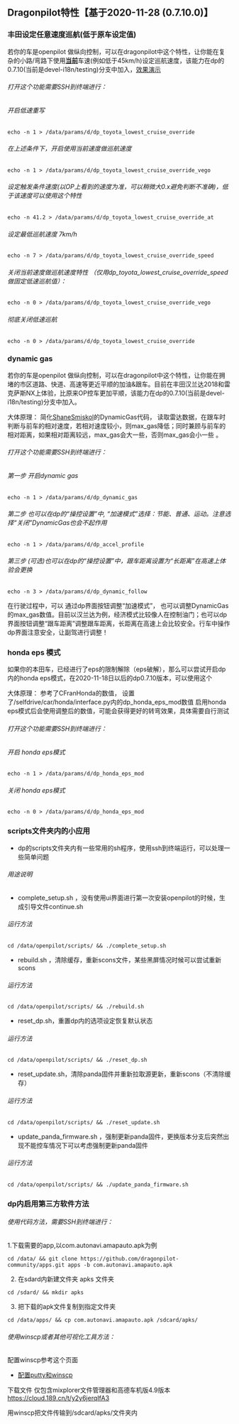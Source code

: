 ## Dragonpilot特性【基于2020-11-28 (0.7.10.0)】


### 丰田设定任意速度巡航(低于原车设定值)

若你的车是openpilot 做纵向控制，可以在dragonpilot中这个特性，让你能在复杂的小路/弯路下使用<u>**当前**</u>车速(例如低于45km/h)设定巡航速度，该能力在dp的0.7.10(当前是devel-i18n/testing)分支中加入，[效果演示](https://www.bilibili.com/video/BV1P54y1674i)

###### 打开这个功能需要SSH到终端进行：

###### 开启低速重写
```shell
echo -n 1 > /data/params/d/dp_toyota_lowest_cruise_override
```
###### 在上述条件下，开启使用当前速度做巡航速度
```shell
echo -n 1 > /data/params/d/dp_toyota_lowest_cruise_override_vego
```
######  设定触发条件速度(以OP上看到的速度为准，可以稍微大0.x避免判断不准确)，低于该速度可以使用这个特性
```shell
echo -n 41.2 > /data/params/d/dp_toyota_lowest_cruise_override_at
```
###### 设定最低巡航速度 7km/h
```shell
echo -n 7 > /data/params/d/dp_toyota_lowest_cruise_override_speed
```

######  关闭当前速度做巡航速度特性 （仅用dp_toyota_lowest_cruise_override_speed做固定低速巡航值）：

```shell
echo -n 0 > /data/params/d/dp_toyota_lowest_cruise_override_vego
```

###### 彻底关闭低速巡航

```shell
echo -n 0 > /data/params/d/dp_toyota_lowest_cruise_override
```



### dynamic gas

若你的车是openpilot 做纵向控制，可以在dragonpilot中这个特性，让你能在拥堵的市区道路、快道、高速等更近平顺的加油&跟车。目前在丰田汉兰达2018和雷克萨斯NX上体验，比原来OP控车更加平顺，该能力在dp的0.7.10(当前是devel-i18n/testing)分支中加入。 

 大体原理：
简化[ShaneSmiskol](https://github.com/ShaneSmiskol/openpilot)的DynamicGas代码， 读取雷达数据，在跟车时判断与前车的相对速度，若相对速度较小，则max_gas降低；同时兼顾与前车的相对距离，如果相对距离较远，max_gas会大一些，否则max_gas会小一些 。

###### 打开这个功能需要SSH到终端进行：


###### 第一步 开启dynamic gas
```shell
echo -n 1 > /data/params/d/dp_dynamic_gas
```
###### 第二步 也可以在dp的“操控设置”中, “加速模式”选择：节能、普通、运动。注意选择“关闭”DynamicGas也会不起作用
```shell
echo -n 1 > /data/params/d/dp_accel_profile
```
###### 第三步 (可选)也可以在dp的“操控设置”中，跟车距离设置为“长距离”在高速上体验会更换
```shell
echo -n 3 > /data/params/d/dp_dynamic_follow
```

在行驶过程中，可以 通过dp界面按钮调整“加速模式”， 也可以调整DynamicGas的max_gas数值。目前以汉兰达为例，经济模式比较像人在控制油门；也可以dp界面按钮调整“跟车距离”调整跟车距离，长距离在高速上会比较安全。行车中操作dp界面注意安全，让副驾进行调整！




### honda eps 模式

如果你的本田车，已经进行了eps的限制解除（eps破解），那么可以尝试开启dp内的honda eps模式，在2020-11-18日以后的dp0.7.10版本，可以使用这个

 大体原理：
参考了CFranHonda的数值， 设置了/selfdrive/car/honda/interface.py内的dp_honda_eps_mod数值
启用honda eps模式后会使用调整后的数值，可能会获得更好的转弯效果，具体需要自行测试

###### 打开这个功能需要SSH到终端进行：

###### 开启 honda eps模式
```shell
echo -n 1 > /data/params/d/dp_honda_eps_mod
```
###### 关闭 honda eps模式
```shell
echo -n 0 > /data/params/d/dp_honda_eps_mod
```



### scripts文件夹内的小应用

* dp的scripts文件夹内有一些常用的sh程序，使用ssh到终端运行，可以处理一些简单问题

###### 用途说明

* complete_setup.sh ，没有使用ui界面进行第一次安装openpilot的时候，生成引导文件continue.sh
######  运行方法
```shell
cd /data/openpilot/scripts/ && ./complete_setup.sh
```

* rebuild.sh ，清除缓存，重新scons文件，某些黑屏情况时候可以尝试重新scons
######  运行方法
```shell
cd /data/openpilot/scripts/ && ./rebuild.sh 
```
* reset_dp.sh，重置dp内的选项设定恢复默认状态
######  运行方法
```shell
cd /data/openpilot/scripts/ && ./reset_dp.sh
```

* reset_update.sh，清除panda固件并重新拉取源更新，重新scons（不清除缓存）
######  运行方法
```shell
cd /data/openpilot/scripts/ && ./reset_update.sh
```

* update_panda_firmware.sh ，强制更新panda固件，更换版本分支后突然出现不能控车情况下可以考虑强制更新panda固件
######  运行方法
```shell
cd /data/openpilot/scripts/ && ./update_panda_firmware.sh
```


### dp内启用第三方软件方法


###### 使用代码方法，需要SSH到终端进行：
1.下载需要的app,以com.autonavi.amapauto.apk为例

```shell
cd /data/ && git clone https://github.com/dragonpilot-community/apps.git apps -b com.autonavi.amapauto.apk
```
2. 在sdard内新建文件夹  apks 文件夹
```shell
cd /sdard/ && mkdir apks
```
3. 把下载的apk文件复制到指定文件夹
```shell
cd /data/apps/ && cp com.autonavi.amapauto.apk /sdcard/apks/
```

###### 使用winscp或者其他可视化工具方法：

配置winscp参考这个页面

* [配置putty和winscp](putty_and_winscp.md)

下载文件
仅包含mixplorer文件管理器和高德车机版4.9版本
https://cloud.189.cn/t/y2y6jerqIfA3

用winscp把文件传输到/sdcard/apks/文件夹内


